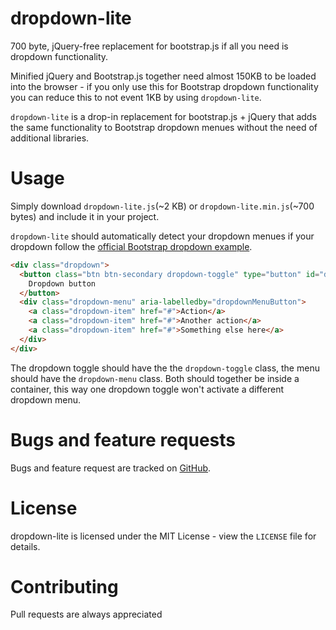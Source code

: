 # dropdown-lite
700 byte, jQuery-free replacement for bootstrap.js if all you need is dropdown functionality.

Minified jQuery and Bootstrap.js together need almost 150KB to be loaded into the browser - if you only use this for Bootstrap dropdown functionality you can reduce this to not event 1KB by using `dropdown-lite`. 

`dropdown-lite` is a drop-in replacement for bootstrap.js + jQuery that adds the same functionality to Bootstrap dropdown menues without the need of additional libraries.

# Usage
Simply download `dropdown-lite.js`(~2 KB) or `dropdown-lite.min.js`(~700 bytes) and include it in your project.

`dropdown-lite` should automatically detect your dropdown menues if your dropdown follow the [official Bootstrap dropdown example](https://getbootstrap.com/docs/4.1/components/dropdowns/#examples). 
```html
<div class="dropdown">
  <button class="btn btn-secondary dropdown-toggle" type="button" id="dropdownMenuButton" data-toggle="dropdown" aria-haspopup="true" aria-expanded="false">
    Dropdown button
  </button>
  <div class="dropdown-menu" aria-labelledby="dropdownMenuButton">
    <a class="dropdown-item" href="#">Action</a>
    <a class="dropdown-item" href="#">Another action</a>
    <a class="dropdown-item" href="#">Something else here</a>
  </div>
</div>
```
The dropdown toggle should have the the `dropdown-toggle` class, the menu should have the `dropdown-menu` class. Both should together be inside a container, this way one dropdown toggle won't activate a different dropdown menu.

# Bugs and feature requests
Bugs and feature request are tracked on [GitHub](https://github.com/vantezzen/bootstrap-lite/issues).

# License
dropdown-lite is licensed under the MIT License - view the `LICENSE` file for details.

# Contributing
Pull requests are always appreciated